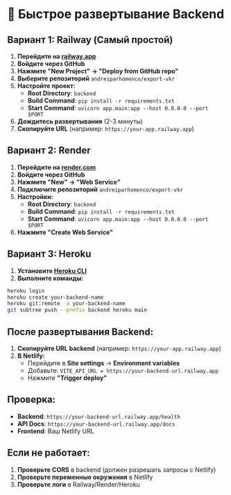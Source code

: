 # 🚀 Быстрое развертывание Backend

## Вариант 1: Railway (Самый простой)

1. **Перейдите на [railway.app](https://railway.app)**
2. **Войдите через GitHub**
3. **Нажмите "New Project" → "Deploy from GitHub repo"**
4. **Выберите репозиторий** `andreiparhomenco/export-vkr`
5. **Настройте проект:**
   - **Root Directory**: `backend`
   - **Build Command**: `pip install -r requirements.txt`
   - **Start Command**: `uvicorn app.main:app --host 0.0.0.0 --port $PORT`
6. **Дождитесь развертывания** (2-3 минуты)
7. **Скопируйте URL** (например: `https://your-app.railway.app`)

## Вариант 2: Render

1. **Перейдите на [render.com](https://render.com)**
2. **Войдите через GitHub**
3. **Нажмите "New" → "Web Service"**
4. **Подключите репозиторий** `andreiparhomenco/export-vkr`
5. **Настройки:**
   - **Root Directory**: `backend`
   - **Build Command**: `pip install -r requirements.txt`
   - **Start Command**: `uvicorn app.main:app --host 0.0.0.0 --port $PORT`
6. **Нажмите "Create Web Service"**

## Вариант 3: Heroku

1. **Установите [Heroku CLI](https://devcenter.heroku.com/articles/heroku-cli)**
2. **Выполните команды:**
```bash
heroku login
heroku create your-backend-name
heroku git:remote -a your-backend-name
git subtree push --prefix backend heroku main
```

## После развертывания Backend:

1. **Скопируйте URL backend** (например: `https://your-app.railway.app`)
2. **В Netlify:**
   - Перейдите в **Site settings** → **Environment variables**
   - Добавьте: `VITE_API_URL = https://your-backend-url.railway.app`
   - Нажмите **"Trigger deploy"**

## Проверка:

- **Backend**: `https://your-backend-url.railway.app/health`
- **API Docs**: `https://your-backend-url.railway.app/docs`
- **Frontend**: Ваш Netlify URL

## Если не работает:

1. **Проверьте CORS** в backend (должен разрешать запросы с Netlify)
2. **Проверьте переменные окружения** в Netlify
3. **Проверьте логи** в Railway/Render/Heroku




